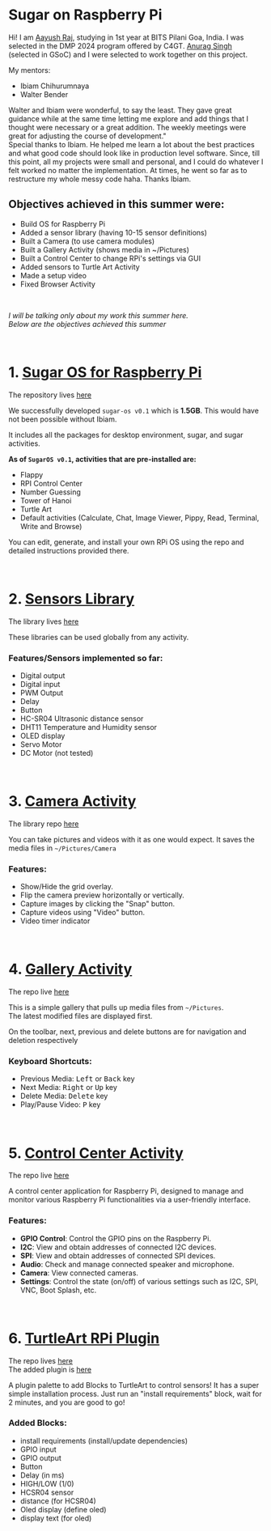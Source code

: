 # Sugar on Raspberry Pi

Hi! I am [Aayush Raj](github.com/44yu5h), studying in 1st year at BITS Pilani Goa, India. I was selected in the DMP 2024 program offered by C4GT. [Anurag Singh](https://github.com/drLite35) (selected in GSoC) and I were selected to work together on this project.

My mentors:
- Ibiam Chihurumnaya
- Walter Bender

Walter and Ibiam were wonderful, to say the least. They gave great guidance while at the same time letting me explore and add things that I thought were necessary or a great addition. The weekly meetings were great for adjusting the course of development."\
Special thanks to Ibiam. He helped me learn a lot about the best practices and what good code should look like in production level software. Since, till this point, all my projects were small and personal, and I could do whatever I felt worked no matter the implementation. At times, he went so far as to restructure my whole messy code haha. Thanks Ibiam.

## Objectives achieved in this summer were:
 - Build OS for Raspberry Pi
 - Added a sensor library (having 10-15 sensor definitions)
 - Built a Camera (to use camera modules)
 - Built a Gallery Activity (shows media in ~/Pictures)
 - Built a Control Center to change RPi's settings via GUI
 - Added sensors to Turtle Art Activity
 - Made a setup video
 - Fixed Browser Activity

<br>

*I will be talking only about my work this summer here.\
Below are the objectives achieved this summer*

<br>

# 1. [Sugar OS for Raspberry Pi](1_SugarOS_RPi.md)

The repository lives [here](https://github.com/44yu5h/sugar-rpi-os)

We successfully developed `sugar-os v0.1` which is **1.5GB**. This would have not been possible without Ibiam.

It includes all the packages for desktop environment, sugar, and sugar activities.

**As of `SugarOS v0.1`, activities that are pre-installed are:**
- Flappy 
- RPI Control Center
- Number Guessing
- Tower of Hanoi
- Turtle Art
- Default activities (Calculate, Chat, Image Viewer, Pippy, Read, Terminal, Write and Browse)

You can edit, generate, and install your own RPi OS using the repo and detailed instructions provided there. 

<br>

# 2. [Sensors Library](2_SensorsLibrary.md)

The library lives [here](https://github.com/44yu5h/rpi_sensor_libs)

These libraries can be used globally from any activity.

### Features/Sensors implemented so far:

- Digital output
- Digital input
- PWM Output
- Delay
- Button
- HC-SR04 Ultrasonic distance sensor
- DHT11 Temperature and Humidity sensor
- OLED display
- Servo Motor
- DC Motor (not tested)

<br>

# 3. [Camera Activity](3_CameraActivity.md)

The library repo [here](https://github.com/44yu5h/rpi_camera_activity)

You can take pictures and videos with it as one would expect. It saves the media files in `~/Pictures/Camera`

### Features:
- Show/Hide the grid overlay.
- Flip the camera preview horizontally or vertically.
- Capture images by clicking the "Snap" button.
- Capture videos using "Video" button.
- Video timer indicator

<br>

# 4. [Gallery Activity](4_GalleryActivity.md)

The repo live [here](https://github.com/44yu5h/gallery_activity)

This is a simple gallery that pulls up media files from `~/Pictures`.\
The latest modified files are displayed first.

On the toolbar, next, previous and delete buttons are for navigation and deletion respectively

### Keyboard Shortcuts:
- Previous Media: <kbd>Left</kbd> or <kbd>Back</kbd> key
- Next Media: <kbd>Right</kbd> or <kbd>Up</kbd> key
- Delete Media: <kbd>Delete</kbd> key 
- Play/Pause Video: <kbd>P</kbd> key

<br>

# 5. [Control Center Activity](5_ControlCenterActivity.md)

The repo live [here](https://github.com/44yu5h/rpi_control_center)

A control center application for Raspberry Pi, designed to manage and monitor various Raspberry Pi functionalities via a user-friendly interface.


### Features:
- **GPIO Control**: Control the GPIO pins on the Raspberry Pi.
- **I2C**: View and obtain addresses of connected I2C devices.
- **SPI**: View and obtain addresses of connected SPI devices.
- **Audio**: Check and manage connected speaker and microphone.
- **Camera**: View connected cameras.
- **Settings**: Control the state (on/off) of various settings such as I2C, SPI, VNC, Boot Splash, etc.

<br>

# 6. [TurtleArt RPi Plugin](6_TurtleArtRPiPlugin.md)

The repo lives [here](https://github.com/44yu5h/turtleart-activity)\
The added plugin is [here](https://github.com/44yu5h/turtleart-activity/tree/master/plugins/rpi)

A plugin palette to add Blocks to TurtleArt to control sensors! It has a super simple installation process. Just run an "install requirements" block, wait for 2 minutes, and you are good to go!

### Added Blocks:
- install requirements (install/update dependencies)
- GPIO input
- GPIO output
- Button
- Delay (in ms)
- HIGH/LOW (1/0)
- HCSR04 sensor
- distance (for HCSR04)
- Oled display (define oled)
- display text (for oled) 
